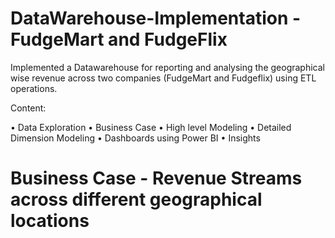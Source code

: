 # DataWarehouse-Implementation - FudgeMart and FudgeFlix

Implemented a Datawarehouse for reporting and analysing the geographical wise revenue across two companies (FudgeMart
and Fudgeflix) using ETL operations.

Content:

•	Data Exploration
•	Business Case
•	High level Modeling
•	Detailed Dimension Modeling
•	Dashboards using Power BI
•	Insights

# Business Case - Revenue Streams across different geographical locations



